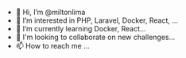- 👋 Hi, I’m @miltonlima
- 👀 I’m interested in PHP, Laravel, Docker, React, ...
- 🌱 I’m currently learning Docker, React...
- 💞️ I'm looking to collaborate on new challenges...
- 📫 How to reach me ...

<!---
miltonlima/miltonlima is a ✨ special ✨ repository because its `README.md` (this file) appears on your GitHub profile.
You can click the Preview link to take a look at your changes.
--->
